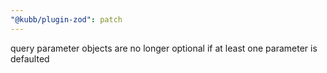 ```yaml
---
"@kubb/plugin-zod": patch
---
```


query parameter objects are no longer optional if at least one parameter is defaulted
